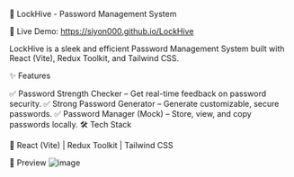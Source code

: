 🔐 LockHive - Password Management System

🚀 Live Demo: https://siyon000.github.io/LockHive

LockHive is a sleek and efficient Password Management System built with React (Vite), Redux Toolkit, and Tailwind CSS.

✨ Features

✅ Password Strength Checker – Get real-time feedback on password security.
✅ Strong Password Generator – Generate customizable, secure passwords.
✅ Password Manager (Mock) – Store, view, and copy passwords locally.
🛠️ Tech Stack

🔹 React (Vite) | Redux Toolkit | Tailwind CSS

📸 Preview
![image](https://github.com/user-attachments/assets/8ef288ba-87bf-4124-b396-76a127f78a5c)

